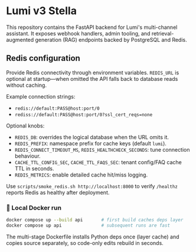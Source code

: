 # Lumi v3 Stella

This repository contains the FastAPI backend for Lumi's multi-channel assistant. It exposes webhook handlers, admin tooling, and retrieval-augmented generation (RAG) endpoints backed by PostgreSQL and Redis.

## Redis configuration

Provide Redis connectivity through environment variables. `REDIS_URL` is optional at startup—when omitted the API falls back to database reads without caching.

Example connection strings:

- `redis://default:PASS@host:port/0`
- `rediss://default:PASS@host:port/0?ssl_cert_reqs=none`

Optional knobs:

- `REDIS_DB`: overrides the logical database when the URL omits it.
- `REDIS_PREFIX`: namespace prefix for cache keys (default `lumi`).
- `REDIS_CONNECT_TIMEOUT_MS`, `REDIS_HEALTHCHECK_SECONDS`: tune connection behaviour.
- `CACHE_TTL_CONFIG_SEC`, `CACHE_TTL_FAQS_SEC`: tenant config/FAQ cache TTL in seconds.
- `REDIS_METRICS`: enable detailed cache hit/miss logging.

Use `scripts/smoke_redis.sh http://localhost:8000` to verify `/healthz` reports Redis as healthy after deployment.

### 🐳 Local Docker run  
```bash
docker compose up --build api       # first build caches deps layer  
docker compose up api               # subsequent runs are fast
```  
The multi-stage Dockerfile installs Python deps once (layer cache) and copies source separately, so code-only edits rebuild in seconds.
